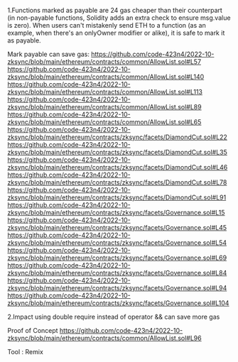 1.Functions marked as  payable  are 24 gas cheaper than their counterpart (in non-payable functions, Solidity adds an extra check to ensure msg.value is zero). When users can't mistakenly send ETH to a function (as an example, when there's an onlyOwner modifier or alike), it is safe to mark it as payable.

Mark payable can save gas:
https://github.com/code-423n4/2022-10-zksync/blob/main/ethereum/contracts/common/AllowList.sol#L57
https://github.com/code-423n4/2022-10-zksync/blob/main/ethereum/contracts/common/AllowList.sol#L140
https://github.com/code-423n4/2022-10-zksync/blob/main/ethereum/contracts/common/AllowList.sol#L113
https://github.com/code-423n4/2022-10-zksync/blob/main/ethereum/contracts/common/AllowList.sol#L89
https://github.com/code-423n4/2022-10-zksync/blob/main/ethereum/contracts/common/AllowList.sol#L65
https://github.com/code-423n4/2022-10-zksync/blob/main/ethereum/contracts/zksync/facets/DiamondCut.sol#L22
https://github.com/code-423n4/2022-10-zksync/blob/main/ethereum/contracts/zksync/facets/DiamondCut.sol#L35
https://github.com/code-423n4/2022-10-zksync/blob/main/ethereum/contracts/zksync/facets/DiamondCut.sol#L46
https://github.com/code-423n4/2022-10-zksync/blob/main/ethereum/contracts/zksync/facets/DiamondCut.sol#L78
https://github.com/code-423n4/2022-10-zksync/blob/main/ethereum/contracts/zksync/facets/DiamondCut.sol#L91
https://github.com/code-423n4/2022-10-zksync/blob/main/ethereum/contracts/zksync/facets/Governance.sol#L15
https://github.com/code-423n4/2022-10-zksync/blob/main/ethereum/contracts/zksync/facets/Governance.sol#L45
https://github.com/code-423n4/2022-10-zksync/blob/main/ethereum/contracts/zksync/facets/Governance.sol#L54
https://github.com/code-423n4/2022-10-zksync/blob/main/ethereum/contracts/zksync/facets/Governance.sol#L69
https://github.com/code-423n4/2022-10-zksync/blob/main/ethereum/contracts/zksync/facets/Governance.sol#L84
https://github.com/code-423n4/2022-10-zksync/blob/main/ethereum/contracts/zksync/facets/Governance.sol#L94
https://github.com/code-423n4/2022-10-zksync/blob/main/ethereum/contracts/zksync/facets/Governance.sol#L104

2.Impact
using double require instead of operator && can save more gas

Proof of Concept
https://github.com/code-423n4/2022-10-zksync/blob/main/ethereum/contracts/common/AllowList.sol#L96

Tool : Remix